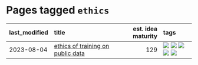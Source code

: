# Pages tagged `ethics`

|last_modified|title|est. idea maturity|tags
|:---|:---|---:|:---|
|2023-08-04|[ethics of training on public data](../ethics_of_public_data.md)|129|[![](https://img.shields.io/badge/tag-ai_ethics-8b768)](../tags/ai_ethics.md) [![](https://img.shields.io/badge/tag-ethics-3c3258)](../tags/ethics.md) [![](https://img.shields.io/badge/tag-fair_use-d47f6f)](../tags/fair_use.md) [![](https://img.shields.io/badge/tag-philosophy-d5ffe)](../tags/philosophy.md) [![](https://img.shields.io/badge/tag-remix_culture-913db)](../tags/remix_culture.md)|